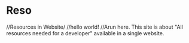 # Reso
//Resources in Website/
//hello world!
//Arun here. This site is about "All resources needed for a developer" available in a single website.
